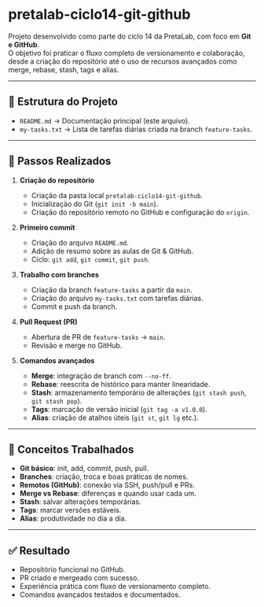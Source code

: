 # pretalab-ciclo14-git-github

Projeto desenvolvido como parte do ciclo 14 da PretaLab, com foco em **Git e GitHub**.  
O objetivo foi praticar o fluxo completo de versionamento e colaboração, desde a criação do repositório até o uso de recursos avançados como merge, rebase, stash, tags e alias.

---

## 📂 Estrutura do Projeto

- `README.md` → Documentação principal (este arquivo).
- `my-tasks.txt` → Lista de tarefas diárias criada na branch `feature-tasks`.

---

## 🚀 Passos Realizados

1. **Criação do repositório**
   - Criação da pasta local `pretalab-ciclo14-git-github`.
   - Inicialização do Git (`git init -b main`).
   - Criação do repositório remoto no GitHub e configuração do `origin`.

2. **Primeiro commit**
   - Criação do arquivo `README.md`.
   - Adição de resumo sobre as aulas de Git & GitHub.
   - Ciclo: `git add`, `git commit`, `git push`.

3. **Trabalho com branches**
   - Criação da branch `feature-tasks` a partir da `main`.
   - Criação do arquivo `my-tasks.txt` com tarefas diárias.
   - Commit e push da branch.

4. **Pull Request (PR)**
   - Abertura de PR de `feature-tasks` → `main`.
   - Revisão e merge no GitHub.

5. **Comandos avançados**
   - **Merge**: integração de branch com `--no-ff`.
   - **Rebase**: reescrita de histórico para manter linearidade.
   - **Stash**: armazenamento temporário de alterações (`git stash push`, `git stash pop`).
   - **Tags**: marcação de versão inicial (`git tag -a v1.0.0`).
   - **Alias**: criação de atalhos úteis (`git st`, `git lg` etc.).

---

## 📖 Conceitos Trabalhados

- **Git básico**: init, add, commit, push, pull.
- **Branches**: criação, troca e boas práticas de nomes.
- **Remotos (GitHub)**: conexão via SSH, push/pull e PRs.
- **Merge vs Rebase**: diferenças e quando usar cada um.
- **Stash**: salvar alterações temporárias.
- **Tags**: marcar versões estáveis.
- **Alias**: produtividade no dia a dia.

---

## ✅ Resultado

- Repositório funcional no GitHub.
- PR criado e mergeado com sucesso.
- Experiência prática com fluxo de versionamento completo.
- Comandos avançados testados e documentados.
